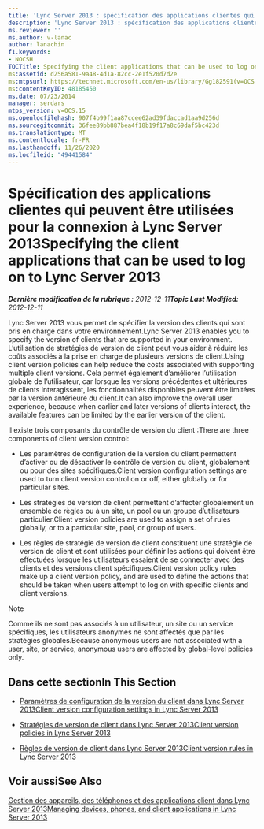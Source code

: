 ```yaml
---
title: 'Lync Server 2013 : spécification des applications clientes qui peuvent être utilisées pour la connexion à Lync Server 2013'
description: 'Lync Server 2013 : spécification des applications clientes qui peuvent être utilisées pour la connexion à Lync Server 2013.'
ms.reviewer: ''
ms.author: v-lanac
author: lanachin
f1.keywords:
- NOCSH
TOCTitle: Specifying the client applications that can be used to log on to Lync Server 2013
ms:assetid: d256a581-9a48-4d1a-82cc-2e1f520d7d2e
ms:mtpsurl: https://technet.microsoft.com/en-us/library/Gg182591(v=OCS.15)
ms:contentKeyID: 48185450
ms.date: 07/23/2014
manager: serdars
mtps_version: v=OCS.15
ms.openlocfilehash: 907f4b99f1aa87ccee62ad39fdaccad1aa9d256d
ms.sourcegitcommit: 36fee89bb887bea4f18b19f17a8c69daf5bc423d
ms.translationtype: MT
ms.contentlocale: fr-FR
ms.lasthandoff: 11/26/2020
ms.locfileid: "49441584"
---
```

# <a name="specifying-the-client-applications-that-can-be-used-to-log-on-to-lync-server-2013"></a><span data-ttu-id="30ff3-103">Spécification des applications clientes qui peuvent être utilisées pour la connexion à Lync Server 2013</span><span class="sxs-lookup"><span data-stu-id="30ff3-103">Specifying the client applications that can be used to log on to Lync Server 2013</span></span>

<div data-xmlns="http://www.w3.org/1999/xhtml">

<div class="topic" data-xmlns="http://www.w3.org/1999/xhtml" data-msxsl="urn:schemas-microsoft-com:xslt" data-cs="https://msdn.microsoft.com/">

<div data-asp="https://msdn2.microsoft.com/asp">



</div>

<div id="mainSection">

<div id="mainBody"><span data-ttu-id="30ff3-104">

<span> </span></span><span class="sxs-lookup"><span data-stu-id="30ff3-104">

<span> </span></span></span>

<span data-ttu-id="30ff3-105">_**Dernière modification de la rubrique :** 2012-12-11_</span><span class="sxs-lookup"><span data-stu-id="30ff3-105">_**Topic Last Modified:** 2012-12-11_</span></span>

<span data-ttu-id="30ff3-106">Lync Server 2013 vous permet de spécifier la version des clients qui sont pris en charge dans votre environnement.</span><span class="sxs-lookup"><span data-stu-id="30ff3-106">Lync Server 2013 enables you to specify the version of clients that are supported in your environment.</span></span> <span data-ttu-id="30ff3-107">L’utilisation de stratégies de version de client peut vous aider à réduire les coûts associés à la prise en charge de plusieurs versions de client.</span><span class="sxs-lookup"><span data-stu-id="30ff3-107">Using client version policies can help reduce the costs associated with supporting multiple client versions.</span></span> <span data-ttu-id="30ff3-108">Cela permet également d’améliorer l’utilisation globale de l’utilisateur, car lorsque les versions précédentes et ultérieures de clients interagissent, les fonctionnalités disponibles peuvent être limitées par la version antérieure du client.</span><span class="sxs-lookup"><span data-stu-id="30ff3-108">It can also improve the overall user experience, because when earlier and later versions of clients interact, the available features can be limited by the earlier version of the client.</span></span>

<span data-ttu-id="30ff3-109">Il existe trois composants du contrôle de version du client :</span><span class="sxs-lookup"><span data-stu-id="30ff3-109">There are three components of client version control:</span></span>

  - <span data-ttu-id="30ff3-110">Les paramètres de configuration de la version du client permettent d’activer ou de désactiver le contrôle de version du client, globalement ou pour des sites spécifiques.</span><span class="sxs-lookup"><span data-stu-id="30ff3-110">Client version configuration settings are used to turn client version control on or off, either globally or for particular sites.</span></span>

  - <span data-ttu-id="30ff3-111">Les stratégies de version de client permettent d’affecter globalement un ensemble de règles ou à un site, un pool ou un groupe d’utilisateurs particulier.</span><span class="sxs-lookup"><span data-stu-id="30ff3-111">Client version policies are used to assign a set of rules globally, or to a particular site, pool, or group of users.</span></span>

  - <span data-ttu-id="30ff3-112">Les règles de stratégie de version de client constituent une stratégie de version de client et sont utilisées pour définir les actions qui doivent être effectuées lorsque les utilisateurs essaient de se connecter avec des clients et des versions client spécifiques.</span><span class="sxs-lookup"><span data-stu-id="30ff3-112">Client version policy rules make up a client version policy, and are used to define the actions that should be taken when users attempt to log on with specific clients and client versions.</span></span>

<div>


> [!NOTE]  
> <span data-ttu-id="30ff3-113">Comme ils ne sont pas associés à un utilisateur, un site ou un service spécifiques, les utilisateurs anonymes ne sont affectés que par les stratégies globales.</span><span class="sxs-lookup"><span data-stu-id="30ff3-113">Because anonymous users are not associated with a user, site, or service, anonymous users are affected by global-level policies only.</span></span>



</div>

<div>

## <a name="in-this-section"></a><span data-ttu-id="30ff3-114">Dans cette section</span><span class="sxs-lookup"><span data-stu-id="30ff3-114">In This Section</span></span>

  - [<span data-ttu-id="30ff3-115">Paramètres de configuration de la version du client dans Lync Server 2013</span><span class="sxs-lookup"><span data-stu-id="30ff3-115">Client version configuration settings in Lync Server 2013</span></span>](lync-server-2013-client-version-configuration-settings.md)

  - [<span data-ttu-id="30ff3-116">Stratégies de version de client dans Lync Server 2013</span><span class="sxs-lookup"><span data-stu-id="30ff3-116">Client version policies in Lync Server 2013</span></span>](lync-server-2013-client-version-policies.md)

  - [<span data-ttu-id="30ff3-117">Règles de version de client dans Lync Server 2013</span><span class="sxs-lookup"><span data-stu-id="30ff3-117">Client version rules in Lync Server 2013</span></span>](lync-server-2013-client-version-rules.md)

</div>

<div>

## <a name="see-also"></a><span data-ttu-id="30ff3-118">Voir aussi</span><span class="sxs-lookup"><span data-stu-id="30ff3-118">See Also</span></span>


[<span data-ttu-id="30ff3-119">Gestion des appareils, des téléphones et des applications client dans Lync Server 2013</span><span class="sxs-lookup"><span data-stu-id="30ff3-119">Managing devices, phones, and client applications in Lync Server 2013</span></span>](lync-server-2013-managing-devices-phones-and-client-applications.md)  
  

<span data-ttu-id="30ff3-120"></div>

</div>

<span> </span>

</div>

</div>

</span><span class="sxs-lookup"><span data-stu-id="30ff3-120"></div>

</div>

<span> </span>

</div>

</div>

</span></span></div>

